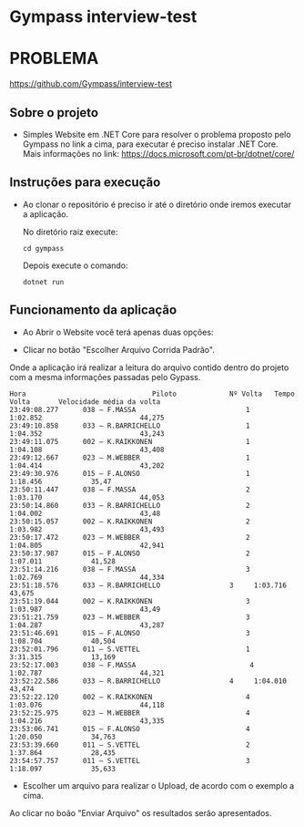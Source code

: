 # Gympass interview-test

PROBLEMA
========
https://github.com/Gympass/interview-test

Sobre o projeto
------------------
* Simples Website em .NET Core para resolver o problema proposto pelo Gympass no link a cima, para executar é preciso instalar .NET Core. Mais informações no link: https://docs.microsoft.com/pt-br/dotnet/core/

Instruções para execução
------------------
* Ao clonar o repositório é preciso ir até o diretório onde iremos executar a aplicação. 
   
   No diretório raiz execute:
      
      cd gympass
      
   Depois execute o comando:
   
      dotnet run
      
      
Funcionamento da aplicação
------------------
* Ao Abrir o Website você terá apenas duas opções:

 - Clicar no botão "Escolher Arquivo Corrida Padrão".
 
 Onde a aplicação irá realizar a leitura do arquivo contido dentro do projeto com a mesma informações passadas pelo Gypass.
 ```text
Hora                               Piloto             Nº Volta   Tempo Volta       Velocidade média da volta
23:49:08.277      038 – F.MASSA                           1		1:02.852                        44,275
23:49:10.858      033 – R.BARRICHELLO                     1		1:04.352                        43,243
23:49:11.075      002 – K.RAIKKONEN                       1             1:04.108                        43,408
23:49:12.667      023 – M.WEBBER                          1		1:04.414                        43,202
23:49:30.976      015 – F.ALONSO                          1		1:18.456			35,47
23:50:11.447      038 – F.MASSA                           2		1:03.170                        44,053
23:50:14.860      033 – R.BARRICHELLO                     2		1:04.002                        43,48
23:50:15.057      002 – K.RAIKKONEN                       2             1:03.982                        43,493
23:50:17.472      023 – M.WEBBER                          2		1:04.805                        42,941
23:50:37.987      015 – F.ALONSO                          2		1:07.011			41,528
23:51:14.216      038 – F.MASSA                           3		1:02.769                        44,334
23:51:18.576      033 – R.BARRICHELLO		          3		1:03.716                        43,675
23:51:19.044      002 – K.RAIKKONEN                       3		1:03.987                        43,49
23:51:21.759      023 – M.WEBBER                          3		1:04.287                        43,287
23:51:46.691      015 – F.ALONSO                          3		1:08.704			40,504
23:52:01.796      011 – S.VETTEL                          1		3:31.315			13,169
23:52:17.003      038 – F.MASSA                            4		1:02.787                        44,321
23:52:22.586      033 – R.BARRICHELLO		          4		1:04.010                        43,474
23:52:22.120      002 – K.RAIKKONEN                       4		1:03.076                        44,118
23:52:25.975      023 – M.WEBBER                          4		1:04.216                        43,335
23:53:06.741      015 – F.ALONSO                          4		1:20.050			34,763
23:53:39.660      011 – S.VETTEL                          2		1:37.864			28,435
23:54:57.757      011 – S.VETTEL                          3		1:18.097			35,633

```
     
 
  - Escolher um arquivo para realizar o Upload, de acordo com o exemplo a cima.
  
  Ao clicar no boão "Enviar Arquivo" os resultados serão apresentados.
  
